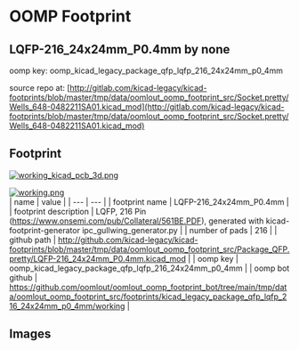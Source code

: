# OOMP Footprint  
## LQFP-216_24x24mm_P0.4mm  by none  
  
oomp key: oomp_kicad_legacy_package_qfp_lqfp_216_24x24mm_p0_4mm  
  
source repo at: [http://gitlab.com/kicad-legacy/kicad-footprints/blob/master/tmp/data/oomlout_oomp_footprint_src/Socket.pretty/Wells_648-0482211SA01.kicad_mod](http://gitlab.com/kicad-legacy/kicad-footprints/blob/master/tmp/data/oomlout_oomp_footprint_src/Socket.pretty/Wells_648-0482211SA01.kicad_mod)  
## Footprint  
  
[![working_kicad_pcb_3d.png](working_kicad_pcb_3d_600.png)](working_kicad_pcb_3d.png)  
  
[![working.png](working_600.png)](working.png)  
| name | value | 
| --- | --- | 
| footprint name | LQFP-216_24x24mm_P0.4mm | 
| footprint description | LQFP, 216 Pin (https://www.onsemi.com/pub/Collateral/561BE.PDF), generated with kicad-footprint-generator ipc_gullwing_generator.py | 
| number of pads | 216 | 
| github path | http://github.com/kicad-legacy/kicad-footprints/blob/master/tmp/data/oomlout_oomp_footprint_src/Package_QFP.pretty/LQFP-216_24x24mm_P0.4mm.kicad_mod | 
| oomp key | oomp_kicad_legacy_package_qfp_lqfp_216_24x24mm_p0_4mm | 
| oomp bot github | https://github.com/oomlout/oomlout_oomp_footprint_bot/tree/main/tmp/data/oomlout_oomp_footprint_src/footprints/kicad_legacy_package_qfp_lqfp_216_24x24mm_p0_4mm/working | 
## Images  
